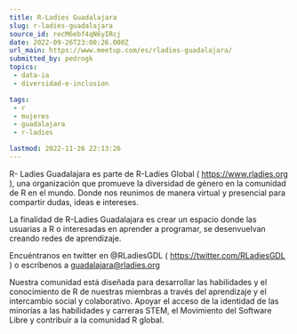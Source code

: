 ```yaml
---
title: R-Ladies Guadalajara
slug: r-ladies-guadalajara
source_id: recM6ebf4qN6yIRcj
date: 2022-09-26T23:00:26.000Z
url_main: https://www.meetup.com/es/rladies-guadalajara/
submitted_by: pedrogk
topics: 
 - data-ia
 - diversidad-e-inclusion

tags: 
 - r
 - mujeres
 - guadalajara
 - r-ladies

lastmod: 2022-11-26 22:13:26
---
```


R- Ladies Guadalajara es parte de R-Ladies Global ( <https://www.rladies.org> ), una organización que promueve la diversidad de género en la comunidad de R en el mundo. Donde nos reunimos de manera virtual y presencial para compartir dudas, ideas e intereses.

La finalidad de R-Ladies Guadalajara es crear un espacio donde las usuarias a R o interesadas en aprender a programar, se desenvuelvan creando redes de aprendizaje.

Encuéntranos en twitter en @RLadiesGDL ( <https://twitter.com/RLadiesGDL> ) o escríbenos a guadalajara@rladies.org

Nuestra comunidad está diseñada para desarrollar las habilidades y el conocimiento de R de nuestras miembras a través del aprendizaje y el intercambio social y colaborativo. Apoyar el acceso de la identidad de las minorías a las habilidades y carreras STEM, el Movimiento del Software Libre y contribuir a la comunidad R global.
